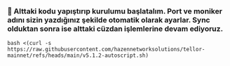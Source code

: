 ### 🚧 Alttaki kodu yapıştırıp kurulumu başlatalım. Port ve moniker adını sizin yazdığınız şekilde otomatik olarak ayarlar. Sync olduktan sonra ise alttaki cüzdan işlemlerine devam ediyoruz.
```
bash <(curl -s https://raw.githubusercontent.com/hazennetworksolutions/tellor-mainnet/refs/heads/main/v5.1.2-autoscript.sh)
```
